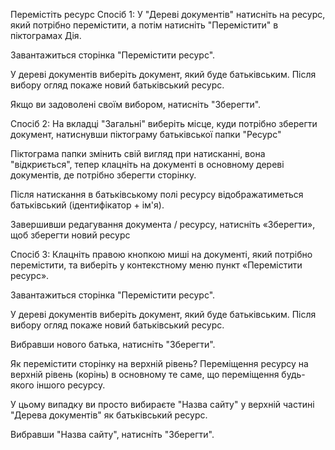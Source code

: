 Перемістіть ресурс
Спосіб 1:
У "Дереві документів" натисніть на ресурс, який потрібно перемістити, а потім натисніть "Перемістити" в піктограмах Дія.



Завантажиться сторінка "Перемістити ресурс".



У дереві документів виберіть документ, який буде батьківським. Після вибору огляд покаже новий батьківський ресурс.



Якщо ви задоволені своїм вибором, натисніть "Зберегти".



 

Спосіб 2:
На вкладці "Загальні" виберіть місце, куди потрібно зберегти документ, натиснувши піктограму батьківської папки "Ресурс"



Піктограма папки змінить свій вигляд при натисканні, вона "відкриється", тепер клацніть на документі в основному дереві документів, де потрібно зберегти сторінку.

Після натискання в батьківському полі ресурсу відображатиметься батьківський (ідентифікатор + ім'я).



Завершивши редагування документа / ресурсу, натисніть «Зберегти», щоб зберегти новий ресурс



 

Спосіб 3:
Клацніть правою кнопкою миші на документі, який потрібно перемістити, та виберіть у контекстному меню пункт «Перемістити ресурс».



Завантажиться сторінка "Перемістити ресурс".



У дереві документів виберіть документ, який буде батьківським. Після вибору огляд покаже новий батьківський ресурс.



Вибравши нового батька, натисніть "Зберегти".



 

Як перемістити сторінку на верхній рівень?
Переміщення ресурсу на верхній рівень (корінь) в основному те саме, що переміщення будь-якого іншого ресурсу.

У цьому випадку ви просто вибираєте "Назва сайту" у верхній частині "Дерева документів" як батьківський ресурс.



Вибравши "Назва сайту", натисніть "Зберегти".